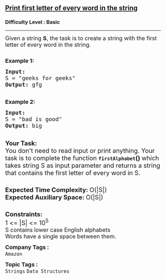 <h2><a href="https://practice.geeksforgeeks.org/problems/print-first-letter-of-every-word-in-the-string3632/1">Print first letter of every word in the string</a></h2><h3>Difficulty Level : Basic</h3><hr><div class="problems_problem_content__Xm_eO"><div class="entry-content">
<p><span style="font-size:18px">Given a string <strong>S</strong>, the task is to create a string with the first letter of every word in the string.</span><br>
&nbsp;</p>

<p><span style="font-size:18px"><strong>Example 1:</strong></span></p>

<pre><span style="font-size:18px"><strong>Input:</strong> 
S = "geeks for geeks"
<strong>Output:</strong> gfg

</span></pre>

<p><span style="font-size:18px"><strong>Example 2:</strong></span></p>

<pre><span style="font-size:18px"><strong>Input:</strong> 
S = "bad is good"
<strong>Output:</strong> big

</span></pre>

<p><span style="font-size:20px"><strong>Your&nbsp;Task:</strong><br>
You don't need to read input or print anything. Your task is to complete the function </span><strong><span style="font-size:18px"><code>firstAlphabet</code></span></strong><span style="font-size:20px"><strong>()&nbsp;</strong>which takes string S as input parameter and returns a string that contains the first letter of every word in S.</span></p>

<p><br>
<span style="font-size:20px"><strong>Expected Time Complexity:&nbsp;</strong>O(|S|)<br>
<strong>Expected Auxiliary Space:&nbsp;</strong>O(|S|)</span></p>

<p><br>
<span style="font-size:20px"><strong>Constraints:</strong><br>
1 &lt;= |S| &lt;= 10<sup>5</sup></span><br>
<span style="font-size:18px">S contains lower case English alphabets<br>
Words have a single space between them. </span></p>
</div>
</div><p><span style=font-size:18px><strong>Company Tags : </strong><br><code>Amazon</code>&nbsp;<br><p><span style=font-size:18px><strong>Topic Tags : </strong><br><code>Strings</code>&nbsp;<code>Data Structures</code>&nbsp;